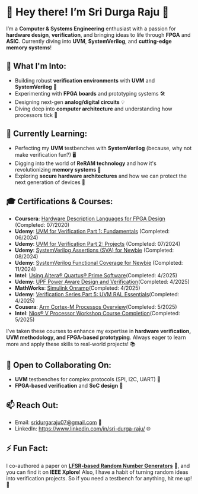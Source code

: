 # **👋 Hey there! I’m Sri Durga Raju 🌟**

I’m a **Computer & Systems Engineering** enthusiast with a passion for **hardware design**, **verification**, and bringing ideas to life through **FPGA** and **ASIC**. Currently diving into **UVM**, **SystemVerilog**, and **cutting-edge memory systems**!

## 👀 What I'm Into:
- Building robust **verification environments** with **UVM** and **SystemVerilog** 🔧
- Experimenting with **FPGA boards** and prototyping systems 🛠️
- Designing next-gen **analog/digital circuits** 💡
- Diving deep into **computer architecture** and understanding how processors tick 🧠

## 🌱 Currently Learning:
- Perfecting my **UVM** testbenches with **SystemVerilog** (because, why not make verification fun?) 🖥️
- Digging into the world of **ReRAM technology** and how it's revolutionizing **memory systems** 💾
- Exploring **secure hardware architectures** and how we can protect the next generation of devices 🔐

## 🎓 Certifications & Courses:
- **Coursera**: [Hardware Description Languages for FPGA Design](https://www.coursera.org/account/accomplishments/verify/BHYEE96EFU8T?utm_source=link&utm_medium=certificate&utm_content=cert_image&utm_campaign=pdf_header_button&utm_product=course) (Completed: 07/2020)
- **Udemy**: [UVM for Verification Part 1: Fundamentals](https://www.udemy.com/certificate/UC-c3b38464-c854-499e-ac86-a7aa4db2061a/) (Completed: 06/2024)
- **Udemy**: [UVM for Verification Part 2: Projects](https://www.udemy.com/course/uvm-methodology-for-asic-verification/) (Completed: 07/2024)
- **Udemy**: [SystemVerilog Assertions (SVA) for Newbie](https://www.udemy.com/certificate/UC-4b271f9c-bf90-4158-84a2-cb419cc1cc9e/) (Completed: 08/2024)
- **Udemy**: [SystemVerilog Functional Coverage for Newbie](https://www.udemy.com/certificate/UC-bfaa4c85-e6d8-48b1-a6ed-00158f1881c7/) (Completed: 11/2024)
- **Intel**: [Using Altera® Quartus® Prime Software](https://www.credly.com/badges/211627b8-0fb4-4308-9edc-06476fce8754/public_url)(Completed: 4/2025)
- **Udemy**: [UPF Power Aware Design and Verification](https://www.udemy.com/certificate/UC-ca9a5334-e73a-401d-af5c-a802e050ab87/)(Completed: 4/2025)
- **MathWorks**: [Simulink Onramp](https://matlabacademy.mathworks.com/progress/share/certificate.html?id=bebbdcae-05f6-4ba5-9c01-d6f752517c6f&)(Completed: 4/2025)
- **Udemy**:  [Verification Series Part 5: UVM RAL Essentials](https://www.udemy.com/certificate/UC-397e9923-e7d0-48e1-8e73-627488e75f4a/)(Completed: 4/2025)
- **Cousera**: [Arm Cortex-M Processos Overview](https://coursera.org/share/00899a2045a0c120b0bd73f8c660e990)(Completed: 5/2025)
- **Intel**: [Nios® V Processor Workshop Course Completion](https://www.credly.com/badges/f9c06cd0-7544-452a-b4ec-9177be0363ed/public_url)(Completed: 5/2025)
  
I've taken these courses to enhance my expertise in **hardware verification, UVM methodology, and FPGA-based prototyping**. Always eager to learn more and apply these skills to real-world projects! 📚

## 💞️ Open to Collaborating On:
- **UVM** testbenches for complex protocols (SPI, I2C, UART) 🧪
- **FPGA-based verification** and **SoC design** 🧩

## 📫 Reach Out:
- Email: sridurgaraju07@gmail.com 💬
- LinkedIn: https://www.linkedin.com/in/sri-durga-raju/ 🌐

## ⚡ Fun Fact:
I co-authored a paper on [**LFSR-based Random Number Generators**](https://ieeexplore.ieee.org/document/9214240) 📝, and you can find it on **IEEE Xplore**! Also, I have a habit of turning random ideas into verification projects. So if you need a testbench for anything, hit me up! 🚀
